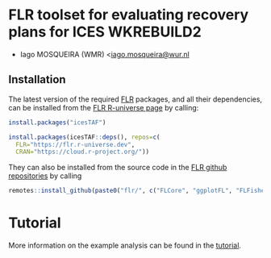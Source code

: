 
# FLR toolset for evaluating recovery plans for ICES WKREBUILD2

- Iago MOSQUEIRA (WMR) <iago.mosqueira@wur.nl

## Installation

The latest version of the required [FLR](https:://flr-project.org) packages, and all their dependencies, can be installed from the [FLR R-universe page](https://flr.r-universe.dev) by calling:

```r
install.packages("icesTAF")

install.packages(icesTAF::deps(), repos=c(
  FLR="https://flr.r-universe.dev",
  CRAN="https://cloud.r-project.org/"))
```

They can also be installed from the source code in the [FLR github repositories](https://github.com/flr) by calling

```r
remotes::install_github(paste0("flr/", c("FLCore", "ggplotFL", "FLFishery", "FLasher", "FLSRTMB", "mse", "mseviz")))
```

# Tutorial

More information on the example analysis can be found in the [tutorial](https://htmlpreview.github.io/?https://github.com/ices-tools-prod/WKREBUILD_toolset/blob/main/tutorial.html).
